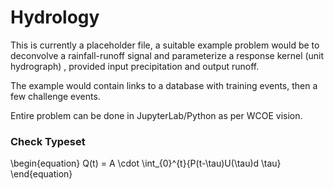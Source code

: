 # Hydrology

This is currently a placeholder file, a suitable example problem would be to deconvolve a rainfall-runoff signal and parameterize a response kernel (unit hydrograph) , provided input precipitation and output runoff.

The example would contain links to a database with training events, then a few challenge events.

Entire problem can be done in JupyterLab/Python as per WCOE vision.

### Check Typeset

\begin{equation}
Q(t) = A \cdot \int_{0}^{t}{P(t-\tau)U(\tau)d \tau}
\end{equation}